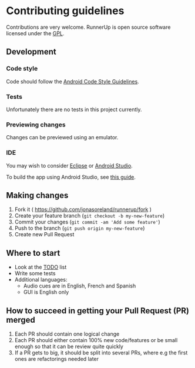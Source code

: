 # Contributing guidelines

Contributions are very welcome. RunnerUp is open source software licensed under the [GPL](LICENCE).

## Development

### Code style

Code should follow the [Android Code Style Guidelines](https://source.android.com/source/code-style.html).

### Tests

Unfortunately there are no tests in this project currently.

### Previewing changes

Changes can be previewed using an emulator.

### IDE

You may wish to consider [Eclipse](http://www.eclipse.org/) or [Android Studio](https://developer.android.com/sdk/installing/studio.html).

To build the app using Android Studio, see [this guide](Documentation/howto-build-with-android-studio.txt).

## Making changes

1. Fork it ( https://github.com/jonasoreland/runnerup/fork )
2. Create your feature branch (`git checkout -b my-new-feature`)
3. Commit your changes (`git commit -am 'Add some feature'`)
4. Push to the branch (`git push origin my-new-feature`)
5. Create new Pull Request

## Where to start

- Look at the [TODO](TODO) list
- Write some tests
- Additional languages:
  - Audio cues are in English, French and Spanish
  - GUI is English only

## How to succeed in getting your Pull Request (PR) merged

1. Each PR should contain one logical change
2. Each PR should either contain 100% new code/features or be small enough so that it can be review quite quickly
3. If a PR gets to big, it should be split into several PRs, where e.g the first ones are refactorings needed later
